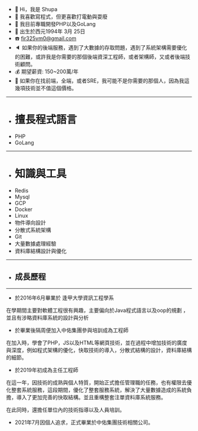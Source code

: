 - 👋 Hi，我是 Shupa
- 👀 我喜歡寫程式，但更喜歡打電動與耍廢
- 🌱 我目前專職開發PHP以及GoLang
- 🌱 出生於西元1994年 3月 25日
- :telephone: fir325vm0@gmail.com
- :speaker: 如果你的後端服務，遇到了大數據的存取問題，遇到了系統架構需要優化的困難，或許我是你需要的那個後端資深工程師，或者架構師，又或者後端技術顧問。
- :moneybag: 期望薪資: 150~200萬/年
- :monkey: 如果你在找前端，全端，或者SRE，我可能不是你需要的那個人，因為我這幾項技術並不值這個價格。

****
<!---
shupa0325/shupa0325 is a ✨ special ✨ repository because its `README.md` (this file) appears on your GitHub profile.
You can click the Preview link to take a look at your changes.
--->
- # 擅長程式語言
- PHP
- GoLang

****

* # 知識與工具

- Redis
- Mysql
- GCP
- Docker
- Linux
- 物件導向設計
- 分散式系統架構
- Git
- 大量數據處理經驗
- 資料庫結構設計與優化

****
- ## 成長歷程

****
- 於2016年6月畢業於 逢甲大學資訊工程學系

 在學期間主要對軟體工程很有興趣，主要偏向於Java程式語言以及oop的規劃
，並且有涉略資料庫系統的設計與分析

- 於畢業後隔周便加入中佑集團參與培訓成為工程師

在加入時，學會了PHP，JS以及HTML等網頁技術，並在過程中增加技術的廣度與深度，例如程式架構的優化，快取技術的導入，分散式結構的設計，資料庫結構的細節。 

- 於2019年初成為主任工程師

在這一年，因技術的成熟與個人特質，開始正式擔任管理職的任務，也有權限去優化整套系統服務，這段期間，優化了整套服務系統，解決了大量數據造成的系統負擔，導入了更加完善的快取結構。並且重構整套注單資料庫系統服務。

在此同時，還擔任單位內的技術指導以及人員培訓。

- 2021年7月因個人追求，正式畢業於中佑集團技術相關公司。
